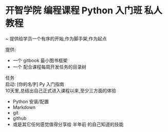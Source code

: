 # 开智学院 编程课程 Python 入门班 私人教程
~ 提供给学员一个有序的开始,作为脚手架,作为起点


提供:

- 一个 gitbook 最小图书框架
- 一个 配合课程每周开发任务的目录树

任务  
启动: [你的名字] Py 入门指南  
10天里,总结出自己正式进入课程以来,至少三方面的体验  
* Python 安装/配置
* Markdown
* git
* github
* 或是其它任何感觉值得分享给 半年前 的自己知道的技能